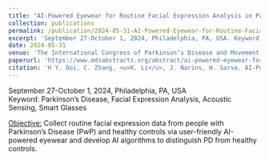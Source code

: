 ```yaml
---
title: "AI-Powered Eyewear for Routine Facial Expression Analysis in Parkinson’s Disease: Study Design and Goals"
collection: publications
permalink: /publication/2024-05-31-AI-Powered-Eyewear-for-Routine-Facial-Expression-Analysis-in-Parkinsons-Disease
excerpt: 'September 27-October 1, 2024, Philadelphia, PA, USA. Keyword: Parkinson’s Disease, Facial Expression Analysis, Acoustic Sensing, Smart Glasses'
date: 2024-05-31
venue: 'The International Congress of Parkinson’s Disease and Movement Disorders'
paperurl: 'https://www.mdsabstracts.org/abstract/ai-powered-eyewear-for-routine-facial-expression-analysis-in-parkinsons-disease-study-design-and-goals/'
citation: 'H Y. Ooi, C. Zhang, <u>K. Li</u>, J. Narins, H. Sarva. AI-Powered Eyewear for Routine Facial Expression Analysis in Parkinson’s Disease: Study design and goals \[abstract\]. <i>Mov Disord</i>. 2024; 39 (suppl 1). Accessed September 27, 2024.'
---
```

September 27-October 1, 2024, Philadelphia, PA, USA<br>
Keyword: Parkinson’s Disease, Facial Expression Analysis, Acoustic Sensing, Smart Glasses

<u>Objective:</u> Collect routine facial expression data from people with Parkinson’s Disease (PwP) and healthy controls via user-friendly AI-powered eyewear and develop AI algorithms to distinguish PD from healthy controls.
